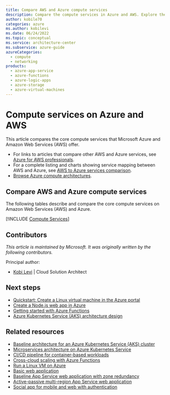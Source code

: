 ```yaml
---
title: Compare AWS and Azure compute services
description: Compare the compute services in Azure and AWS. Explore the differences in virtual machines, containers, and serverless technologies.
author: kobile70
categories: azure
ms.author: kobilevi
ms.date: 06/24/2022
ms.topic: conceptual
ms.service: architecture-center
ms.subservice: azure-guide
azureCategories:
  - compute
  - networking
products:
  - azure-app-service
  - azure-functions
  - azure-logic-apps
  - azure-storage
  - azure-virtual-machines
---
```


# Compute services on Azure and AWS

This article compares the core compute services that Microsoft Azure and Amazon Web Services (AWS) offer.

- For links to articles that compare other AWS and Azure services, see [Azure for AWS professionals](index.md).
- For a complete listing and charts showing service mapping between AWS and Azure, see [AWS to Azure services comparison](services.md).
- [Browse Azure compute architectures](/azure/architecture/browse/?azure_categories=compute).

## Compare AWS and Azure compute services

The following tables describe and compare the core compute services on Amazon Web Services (AWS) and Azure.

[!INCLUDE [Compute Services](../../includes/aws/compute.md)]

## Contributors

*This article is maintained by Microsoft. It was originally written by the following contributors.*

Principal author:

* [Kobi Levi](https://www.linkedin.com/in/kobi-levi) | Cloud Solution Architect

## Next steps

- [Quickstart: Create a Linux virtual machine in the Azure portal](/azure/virtual-machines/linux/quick-create-portal)
- [Create a Node.js web app in Azure](/azure/app-service/app-service-web-get-started-nodejs)
- [Getting started with Azure Functions](/azure/azure-functions/functions-create-first-azure-function)
- [Azure Kubernetes Service (AKS) architecture design](/azure/architecture/reference-architectures/containers/aks-start-here)

## Related resources

- [Baseline architecture for an Azure Kubernetes Service (AKS) cluster](/azure/architecture/reference-architectures/containers/aks/baseline-aks)
- [Microservices architecture on Azure Kubernetes Service](../reference-architectures/containers/aks-microservices/aks-microservices.yml)
- [CI/CD pipeline for container-based workloads](../guide/aks/aks-cicd-github-actions-and-gitops.yml)
- [Cross-cloud scaling with Azure Functions](../solution-ideas/articles/cross-cloud-scaling.yml)
- [Run a Linux VM on Azure](../reference-architectures/n-tier/linux-vm.yml)
- [Basic web application](../web-apps/app-service/architectures/basic-web-app.yml)
- [Baseline App Service web application with zone redundancy](../web-apps/app-service/architectures/baseline-zone-redundant.yml)
- [Active-passive multi-region App Service web application](../web-apps/app-service/architectures/multi-region.yml)
- [Social app for mobile and web with authentication](../solution-ideas/articles/social-mobile-and-web-app-with-authentication.yml)
